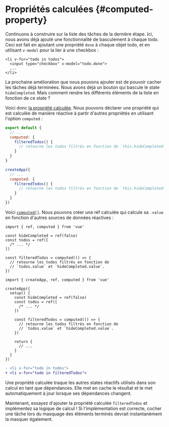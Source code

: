 # Propriétés calculées {#computed-property}

Continuons à construire sur la liste des tâches de la dernière étape. Ici, nous avons déjà ajouté une fonctionnalité de basculement à chaque todo. Ceci est fait en ajoutant une propriété `done` à chaque objet todo, et en utilisant `v-model` pour la lier à une checkbox :

```vue-html{2}
<li v-for="todo in todos">
  <input type="checkbox" v-model="todo.done">
  ...
</li>
```

La prochaine amélioration que nous pouvons ajouter est de pouvoir cacher les tâches déjà terminées. Nous avons déjà un bouton qui bascule le state `hideCompleted`. Mais comment rendre les différents éléments de la liste en fonction de ce state ?

<div class="options-api">

Voici donc <a target="_blank" href="/guide/essentials/computed.html">la propriété calculée</a>. Nous pouvons déclarer une propriété qui est calculée de manière réactive à partir d'autres propriétés en utilisant l'option `computed` :

<div class="sfc">

```js
export default {
  // ...
  computed: {
    filteredTodos() {
      // retourne les todos filtrés en fonction de `this.hideCompleted`.
    }
  }
}
```

</div>
<div class="html">

```js
createApp({
  // ...
  computed: {
    filteredTodos() {
      // retourne les todos filtrés en fonction de `this.hideCompleted`.
    }
  }
})
```

</div>

</div>
<div class="composition-api">

Voici <a target="_blank" href="/guide/essentials/computed.html">`computed()`</a>. Nous pouvons créer une réf calculée qui calcule sa `.value` en fonction d'autres sources de données réactives :

<div class="sfc">

```js{8-11}
import { ref, computed } from 'vue'

const hideCompleted = ref(false)
const todos = ref([
  /* ... */
])

const filteredTodos = computed(() => {
  // retourne les todos filtrés en fonction de
  // `todos.value` et `hideCompleted.value`.
})
```

</div>
<div class="html">

```js{10-13}
import { createApp, ref, computed } from 'vue'

createApp({
  setup() {
    const hideCompleted = ref(false)
    const todos = ref([
      /* ... */
    ])

    const filteredTodos = computed(() => {
      // retourne les todos filtrés en fonction de
      // `todos.value` et `hideCompleted.value`.
    })

    return {
      // ...
    }
  }
})
```

</div>

</div>

```diff
- <li v-for="todo in todos">
+ <li v-for="todo in filteredTodos">
```

Une propriété calculée traque les autres states réactifs utilisés dans son calcul en tant que dépendances. Elle met en cache le résultat et le met automatiquement à jour lorsque ses dépendances changent.

Maintenant, essayez d'ajouter la propriété calculée `filteredTodos` et implémentez sa logique de calcul ! Si l'implémentation est correcte, cocher une tâche lors du masquage des éléments terminés devrait instantanément la masquer également.
